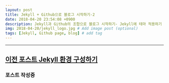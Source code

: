 ```yaml
---
layout: post
title: Jekyll + Github으로 블로그 시작하기-2
date: 2018-04-20 23:54:08 +0900
description: Jekyll과 Github의 조합으로 블로그 시작하기- Jekyll에 테마 적용하기
img: 2018-04-20/jekyll_logo.jpg # Add image post (optional)
tags: [Jekyll, Github page, blog] # add tag
---
```

-------------------------------------
## [이전 포스트 **Jekyll 환경 구성하기**](/start-jakyllandgithubpage)

### 포스트 작성중